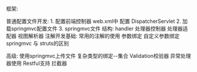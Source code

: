 框架:

普通配置文件开发:
    1. 配置前端控制器
        web.xml中 配置 DispatcherServlet
    2. 加载springmvc配置文件
    3. springmvc文件 结构:
        handler
        处理器控制器
        处理器适配器
        视图解析器
注解开发基础:
    常用的注解的使用
    参数绑定
    自定义参数绑定
springmvc 与 struts的区别

高级:
  使用springmvc上传文件
  复杂类型的绑定--集合
  Validation校验器
  异常处理器使用
  Restful支持
  拦截器
